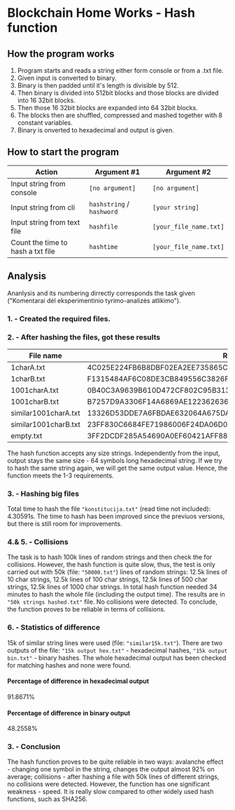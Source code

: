 # Blockchain Home Works - Hash function

## How the program works
1. Program starts and reads a string either form console or from a .txt file.
2. Given input is converted to binary.
3. Binary is then padded until it's length is divisible by 512.
4. Then binary is divided into 512bit blocks and those blocks are divided into 16 32bit blocks.
5. Then those 16 32bit blocks are expanded into 64 32bit blocks.
6. The blocks then are shuffled, compressed and mashed together with 8 constant variables.
7. Binary is onverted to hexadecimal and output is given.

## How to start the program
|Action|Argument #1|Argument #2|
|---|---|---|
|Input string from console|`[no argument]`|`[no argument]`| 
|Input string from cli|`hashstring` / `hashword`|`[your string]`|
|Input string from text file|`hashfile`|`[your_file_name.txt]`|
|Count the time to hash a txt file|`hashtime`|`[your_file_name.txt]`|

## Analysis
Ananlysis and its numbering dirrectly corresponds the task given ("Komentarai dėl eksperimentinio tyrimo-analizės atlikimo").
### 1. - Created the required files.

### 2. - After hashing the files, got these results
|File name|Result|
|---|---|
|1charA.txt|4C025E224FB6B8DBF02EA2EE735865C65EAB1201FD9E5656DF668F37B3A195B6|
|1charB.txt|F1315484AF6C08DE3CB849556C3826FBFF3C1EBB890622B83F06D61694A7B5B7|
|1001charA.txt|0B40C3A9639B610D472CF802C95B31355522F58CFF9CB74F658D26F3DAA1BFAB|
|1001charB.txt|B7257D9A3306F14A6869AE1223626367C1BCAAF35201AE910EC373E4D1273C2F|
|similar1001charA.txt|13326D53DDE7A6FBDAE632064A675DA4EE52AD1AC23F545E138BFB1108A07401|
|similar1001charB.txt|23FF830C6684FE71986006F24DA06D091709960250413D227241DAE22818B439|
|empty.txt|3FF2DCDF285A54690A0EF60421AFF883DC1E9D8D8BF11C0EF9FFFCD853E772F0|

The hash function accepts any size strings. Independently from the input, output stays the same size - 64 symbols long hexadecimal string. If we try to hash the same string again, we will get the same output value. Hence, the function meets the 1-3 requirements.

### 3. - Hashing big files
Total time to hash the file `"konstitucija.txt"` (read time not included): 4.30591s. The time to hash has been improved since the previuos versions, but there is still room for improvements.

### 4.& 5. - Collisions
The task is to hash 100k lines of random strings and then check the for collisions. However, the hash function is quite slow, thus, the test is only carried out with 50k (file: `"50000.txt"`) lines of random strings: 12.5k lines of 10 char strings, 12.5k lines of 100 char strings, 12.5k lines of 500 char strings, 12.5k lines of 1000 char strings. In total hash function needed 34 minutes to hash the whole file (including the output time). The results are in `"50k strings hashed.txt"` file. No collisions were detected. To conclude, the function proves to be reliable in terms of collisions.

### 6. - Statistics of difference
15k of similar string lines were used (file: `"similar15k.txt"`). There are two outputs of the file: `"15k output hex.txt"` - hexadecimal hashes, `"15k output bin.txt"` - binary hashes. The whole hexadecimal output has been checked for matching hashes and none were found.
#### Percentage of difference in hexadecimal output
91.8671%
#### Percentage of difference in binary output
48.2558%

### 3. - Conclusion
The hash function proves to be quite reliable in two ways: avalanche effect - changing one symbol in the string, changes the output almost 92% on average; collisions - after hashing a file with 50k lines of different strings, no collisions were detected. However, the function has one significant weakness - speed. It is really slow compared to other widely used hash functions, such as SHA256.
